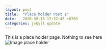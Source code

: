 ```yaml
---
layout: post
title:  "Place holder Post 1"
date:   2020-09-13 17:32:45 +0700
categories: jekyll update
---
```

This is a place  holder page. Nothing to see here  
![Image place holder](https://minhmoc710.github.io/Web_Week2_Ex2/assets/blog_post_2.jpg)
